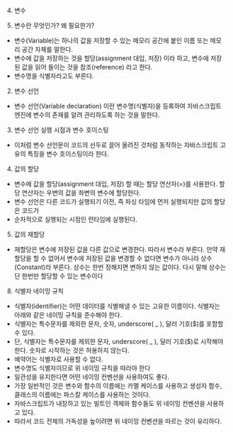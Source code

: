 4. 변수

1. 변수란 무엇인가? 왜 필요한가?
- 변수(Variable)는 하나의 값을 저장할 수 있는 메모리 공간에 붙인 이름 또는 메모리 공간 자체를 말한다.
- 변수에 값을 저장하는 것을 할당(assignment 대입, 저장) 이라 하고, 변수에 저장된 값을 읽어 들이는 것을 참조(reference) 라고 한다. 
- 변수명을 식별자라고도 부른다.
 
2. 변수 선언
- 변수 선언(Variable declaration) 이란 변수명(식별자)을 등록하여 자바스크립트 엔진에 변수의 존재를 알려 관리하도록 하는 것을 말한다.

3. 변수 선언 실행 시점과 변수 호이스팅
- 이처럼 변수 선언문이 코드의 선두로 끌어 올려진 것처럼 동작하는 자바스크립트 고유의 특징을 변수 호이스팅이라 한다.

4. 값의 할당
- 변수에 값을 할당(assignment 대입, 저장) 할 때는 할당 연산자(=)를 사용한다. 할당 연산자는 우변의 값을 좌변의 변수에 할당한다. 
- 변수 선언은 다른 코드가 실행되기 이전, 즉 파싱 타임에 먼저 실행되지만 값의 할당은 코드가 
- 순차적으로 실행되는 시점인 런타임에 실행된다.

5. 값의 재할당
- 재할당은 변수에 저장된 값을 다른 값으로 변경한다. 따라서 변수라 부른다. 만약 재할당을 할 수 없어서 변수에 저장된 값을 변경할 수 없다면 변수가 아니라 상수(Constant)라 부른다. 상수는 한번 정해지면 변하지 않는 값이다. 다시 말해 상수는 단 한번만 할당할 수 있는 변수이다

8. 식별자 네이밍 규칙
- 식별자(identifier)는 어떤 데이터를 식별해낼 수 있는 고유한 이름이다. 식별자는 아래와 같은 네이밍 규칙을 준수해야 한다.
- 식별자는 특수문자를 제외한 문자, 숫자, underscore( _ ), 달러 기호($)를 포함할 수 있다.
- 단, 식별자는 특수문자를 제외한 문자, underscore( _ ), 달러 기호($)로 시작해야 한다. 숫자로 시작하는 것은 허용하지 않는다.
- 예약어는 식별자로 사용할 수 없다.
- 변수명도 식별자이므로 위 네이밍 규칙을 따라야 한다
- 일관성을 유지한다면 어떤 네이밍 컨벤션을 사용하여도 좋다. 
- 가장 일반적인 것은 변수와 함수의 이름에는 카멜 케이스를 사용하고 생성자 함수, 클래스의 이름에는 파스칼 케이스를 사용하는 것이다.
- 자바스크립트가 내장하고 있는 빌트인 객체와 함수들도 위 네이밍 컨벤션을 사용하고 있다. 
- 따라서 코드 전체의 가독성을 높이려면 위 네이밍 컨벤션을 따르는 것이 유리하다.
